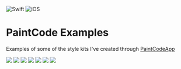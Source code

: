 ![Swift](https://img.shields.io/badge/Swift-5.0-orange) ![iOS](https://img.shields.io/badge/iOS-12.0-orange)

#  PaintCode Examples

Examples of some of the style kits I've created through [PaintCodeApp](https://www.paintcodeapp.com) 

![](Snapshots/Stars.gif)      ![](Snapshots/Battery.gif)   ![](Snapshots/InfinateWait.gif)
![](Snapshots/DialPad01.gif)  ![](Snapshots/DialPad02.gif) ![](Snapshots/DialPad03.gif)      ![](Snapshots/SpitImages.png)
 
